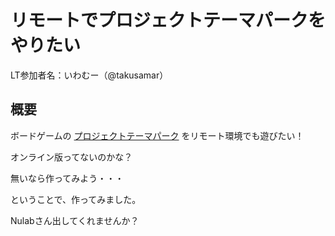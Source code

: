 # リモートでプロジェクトテーマパークをやりたい

LT参加者名：いわむー（@takusamar）

## 概要

ボードゲームの
[プロジェクトテーマパーク](https://jellyjellycafe.com/games/project_theme_park)
をリモート環境でも遊びたい！

オンライン版ってないのかな？

無いなら作ってみよう・・・

ということで、作ってみました。

Nulabさん出してくれませんか？

